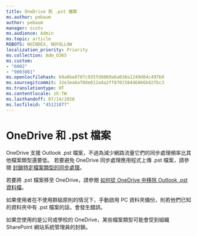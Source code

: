 ```yaml
---
title: OneDrive 和 .pst 檔案
ms.author: pebaum
author: pebaum
manager: scotv
ms.audience: Admin
ms.topic: article
ROBOTS: NOINDEX, NOFOLLOW
localization_priority: Priority
ms.collection: Adm_O365
ms.custom:
- "6002"
- "9003081"
ms.openlocfilehash: b9a6be8707c935fd8069a6a030a1249d04c497b9
ms.sourcegitcommit: 32e3ea6af00e012a4a2ff0701584d6866b92fbc3
ms.translationtype: HT
ms.contentlocale: zh-TW
ms.lasthandoff: 07/14/2020
ms.locfileid: "45121877"
---
```

# <a name="onedrive-and-pst-files"></a>OneDrive 和 .pst 檔案 

OneDrive 支援 Outlook .pst 檔案，不過為減少網路流量它們的同步處理頻率比其他檔案類型還要低。 若要避免 OneDrive 同步處理應用程式上傳 .pst 檔案，請參閱 [封鎖特定檔案類型的同步處理](https://docs.microsoft.com/onedrive/block-file-types)。 

若要將 .pst 檔案移至 OneDrive，請參閱 [如何從 OneDrive 中移除 Outlook .pst 資料檔](https://support.microsoft.com/office/how-to-remove-an-outlook-pst-data-file-from-onedrive-b6b9e522-59bd-40f7-949f-168d0aa9b38e)。 

如果使用者在不使用群組原則的情況下，手動啟用 PC 資料夾備份，則若他們已知的資料夾中有 .pst 檔案的話，會發生錯誤。

如果您使用的是公司或學校的 OneDrive，某些檔案類型可能會受到組織 SharePoint 網站系統管理員的封鎖。